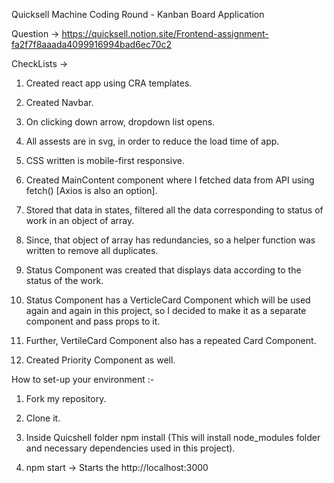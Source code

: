 Quicksell Machine Coding Round - Kanban Board Application

Question -> https://quicksell.notion.site/Frontend-assignment-fa2f7f8aaada4099916994bad6ec70c2

CheckLists ->
1) Created react app using CRA templates.

2) Created Navbar.

3) On clicking down arrow, dropdown list opens.

4) All assests are in svg, in order to reduce the load time of app.

5) CSS written is mobile-first responsive.

6) Created MainContent component where I fetched data from API using fetch() [Axios is also an option].

7) Stored that data in states, filtered all the data corresponding to status of work in an object of array.

8) Since, that object of array has redundancies, so a helper function was written to remove all duplicates.

9) Status Component was created that displays data according to the status of the work.

10) Status Component has a VerticleCard Component which will be used again and again in this project, so I decided to make it as a separate component and pass props to it.

12) Further, VertileCard Component also has a repeated Card Component.

13) Created Priority Component as well.


How to set-up your environment :-

1) Fork my repository.

2) Clone it.

3) Inside Quicshell folder npm install (This will install node_modules folder and necessary dependencies used in this project).

4) npm start -> Starts the http://localhost:3000